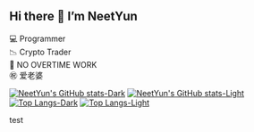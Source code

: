 ## Hi there 👋 I’m NeetYun
💻 Programmer  
📉 Crypto Trader  
🚫 NO OVERTIME WORK  
㊗️ 爱老婆  


[![NeetYun's GitHub stats-Dark](https://github-readme-stats-rust-eight-17.vercel.app/api?username=Alexis-Zhang0812&show_icons=true&theme=yunsOneDark&count_private=true)](https://github.com/Alexis-Zhang0812/github-readme-stats#gh-dark-mode-only)
[![NeetYun's GitHub stats-Light](https://github-readme-stats-rust-eight-17.vercel.app/api?username=Alexis-Zhang0812&show_icons=true&theme=yunsOneLight&count_private=true)](https://github.com/Alexis-Zhang0812/github-readme-stats#gh-light-mode-only)  
[![Top Langs-Dark](https://github-readme-stats-rust-eight-17.vercel.app/api/top-langs/?username=Alexis-Zhang0812&theme=yunsOneDark&layout=compact&card_width=500px&langs_count=6&hide=HTML&hide=CSS)](https://github.com/Alexis-Zhang0812/github-readme-stats#gh-dark-mode-only)
[![Top Langs-Light](https://github-readme-stats-rust-eight-17.vercel.app/api/top-langs/?username=Alexis-Zhang0812&theme=yunsOneLight&layout=compact&card_width=500px&langs_count=6hide=HTML&hide=CSS)](https://github.com/Alexis-Zhang0812/github-readme-stats#gh-light-mode-only)

test

